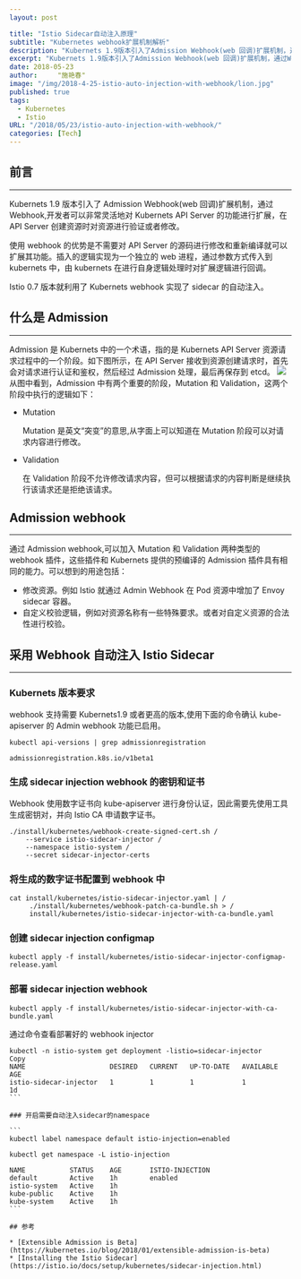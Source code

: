 ```yaml
---
layout: post

title: "Istio Sidecar自动注入原理"
subtitle: "Kubernetes webhook扩展机制解析"
description: "Kubernets 1.9版本引入了Admission Webhook(web 回调)扩展机制，通过Webhook,开发者可以非常灵活地对Kubernets API Server的功能进行扩展，在API Server创建资源时对资源进行验证或者修改。 Istio 0.7版本就利用了Kubernets webhook实现了sidecar的自动注入。"
excerpt: "Kubernets 1.9版本引入了Admission Webhook(web 回调)扩展机制，通过Webhook,开发者可以非常灵活地对Kubernets API Server的功能进行扩展，在API Server创建资源时对资源进行验证或者修改。 Istio 0.7版本就利用了Kubernets webhook实现了sidecar的自动注入。"
date: 2018-05-23
author:     "施艳春"
image: "/img/2018-4-25-istio-auto-injection-with-webhook/lion.jpg"
published: true
tags:
  - Kubernetes
  - Istio
URL: "/2018/05/23/istio-auto-injection-with-webhook/"
categories: [Tech]
---
```


## 前言

---

Kubernets 1.9 版本引入了 Admission Webhook(web 回调)扩展机制，通过 Webhook,开发者可以非常灵活地对 Kubernets API Server 的功能进行扩展，在 API Server 创建资源时对资源进行验证或者修改。

使用 webhook 的优势是不需要对 API Server 的源码进行修改和重新编译就可以扩展其功能。插入的逻辑实现为一个独立的 web 进程，通过参数方式传入到 kubernets 中，由 kubernets 在进行自身逻辑处理时对扩展逻辑进行回调。

Istio 0.7 版本就利用了 Kubernets webhook 实现了 sidecar 的自动注入。

<!--more-->

## 什么是 Admission

---

Admission 是 Kubernets 中的一个术语，指的是 Kubernets API Server 资源请求过程中的一个阶段。如下图所示，在 API Server 接收到资源创建请求时，首先会对请求进行认证和鉴权，然后经过 Admission 处理，最后再保存到 etcd。
![](/img/2018-4-25-istio-auto-injection-with-webhook/admission-phase.png)
从图中看到，Admission 中有两个重要的阶段，Mutation 和 Validation，这两个阶段中执行的逻辑如下：

- Mutation

  Mutation 是英文“突变”的意思,从字面上可以知道在 Mutation 阶段可以对请求内容进行修改。

- Validation

  在 Validation 阶段不允许修改请求内容，但可以根据请求的内容判断是继续执行该请求还是拒绝该请求。

## Admission webhook

---

通过 Admission webhook,可以加入 Mutation 和 Validation 两种类型的 webhook 插件，这些插件和 Kubernets 提供的预编译的 Admission 插件具有相同的能力。可以想到的用途包括：

- 修改资源。例如 Istio 就通过 Admin Webhook 在 Pod 资源中增加了 Envoy sidecar 容器。
- 自定义校验逻辑，例如对资源名称有一些特殊要求。或者对自定义资源的合法性进行校验。

## 采用 Webhook 自动注入 Istio Sidecar

---

### Kubernets 版本要求

webhook 支持需要 Kubernets1.9 或者更高的版本,使用下面的命令确认 kube-apiserver 的 Admin webhook 功能已启用。

```
kubectl api-versions | grep admissionregistration

admissionregistration.k8s.io/v1beta1
```

### 生成 sidecar injection webhook 的密钥和证书

Webhook 使用数字证书向 kube-apiserver 进行身份认证，因此需要先使用工具生成密钥对，并向 Istio CA 申请数字证书。

```
./install/kubernetes/webhook-create-signed-cert.sh /
    --service istio-sidecar-injector /
    --namespace istio-system /
    --secret sidecar-injector-certs
```

### 将生成的数字证书配置到 webhook 中

```
cat install/kubernetes/istio-sidecar-injector.yaml | /
     ./install/kubernetes/webhook-patch-ca-bundle.sh > /
     install/kubernetes/istio-sidecar-injector-with-ca-bundle.yaml
```

### 创建 sidecar injection configmap

```
kubectl apply -f install/kubernetes/istio-sidecar-injector-configmap-release.yaml
```

### 部署 sidecar injection webhook

```
kubectl apply -f install/kubernetes/istio-sidecar-injector-with-ca-bundle.yaml
```

通过命令查看部署好的 webhook injector

````
kubectl -n istio-system get deployment -listio=sidecar-injector
Copy
NAME                     DESIRED   CURRENT   UP-TO-DATE   AVAILABLE   AGE
istio-sidecar-injector   1         1         1            1           1d
```

### 开启需要自动注入sidecar的namespace

```
kubectl label namespace default istio-injection=enabled

kubectl get namespace -L istio-injection

NAME           STATUS    AGE       ISTIO-INJECTION
default        Active    1h        enabled
istio-system   Active    1h
kube-public    Active    1h
kube-system    Active    1h
```

## 参考

* [Extensible Admission is Beta](https://kubernetes.io/blog/2018/01/extensible-admission-is-beta)
* [Installing the Istio Sidecar](https://istio.io/docs/setup/kubernetes/sidecar-injection.html)
````
